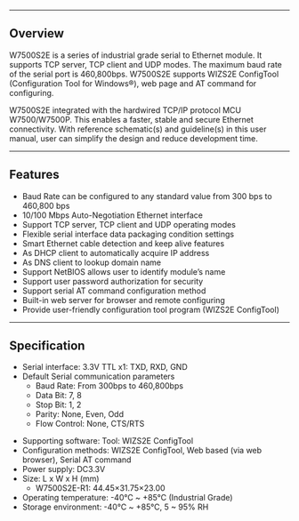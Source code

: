 
-----

## Overview

W7500S2E is a series of industrial grade serial to Ethernet module. It
supports TCP server, TCP client and UDP modes. The maximum baud rate of
the serial port is 460,800bps. W7500S2E supports WIZS2E ConfigTool
(Configuration Tool for Windows®), web page and AT command for
configuring.

W7500S2E integrated with the hardwired TCP/IP protocol MCU W7500/W7500P.
This enables a faster, stable and secure Ethernet connectivity. With
reference schematic(s) and guideline(s) in this user manual, user can
simplify the design and reduce development time.

-----

## Features

  - Baud Rate can be configured to any standard value from 300 bps to
    460,800 bps
  - 10/100 Mbps Auto-Negotiation Ethernet interface
  - Support TCP server, TCP client and UDP operating modes
  - Flexible serial interface data packaging condition settings
  - Smart Ethernet cable detection and keep alive features
  - As DHCP client to automatically acquire IP address
  - As DNS client to lookup domain name
  - Support NetBIOS allows user to identify module’s name
  - Support user password authorization for security
  - Support serial AT command configuration method
  - Built-in web server for browser and remote configuring
  - Provide user-friendly configuration tool program (WIZS2E ConfigTool)

-----

## Specification

  -  Serial interface: 3.3V TTL x1: TXD, RXD, GND
  -  Default Serial communication parameters
     - Baud Rate: From 300bps to 460,800bps
     - Data Bit: 7, 8
     - Stop Bit: 1, 2
     - Parity: None, Even, Odd
     - Flow Control: None, CTS/RTS
*  Supporting software: Tool: WIZS2E ConfigTool
*  Configuration methods: WIZS2E ConfigTool, Web based (via web browser), Serial AT command
*  Power supply: DC3.3V
*  Size: L x W x H (mm)
   * W7500S2E-R1: 44.45×31.75×23.00
*  Operating temperature: -40℃ ~ +85℃ (Industrial Grade)
*  Storage environment: -40℃ ~ +85℃, 5 ~ 95% RH


